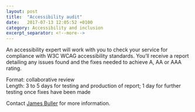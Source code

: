```yaml
---
layout: post
title:  "Accessibility audit"
date:   2017-07-13 12:05:52 +0100
category: Accessibility and inclusion
excerpt_separator: <!--more-->
---
```


An accessibility expert will work with you to check your service for compliance with W3C WCAG accessibility standards. You’ll receive a report detailing any issues found and the fixes needed to achieve A, AA or AAA rating.

Format: collaborative review  
Length: 3 to 5 days for testing and production of report; 1 day for further testing once fixes have been made

Contact <a href="mailto:CentreOfExcellenceCentral@digital.homeoffice.gov.uk">James Buller</a> for more information.
